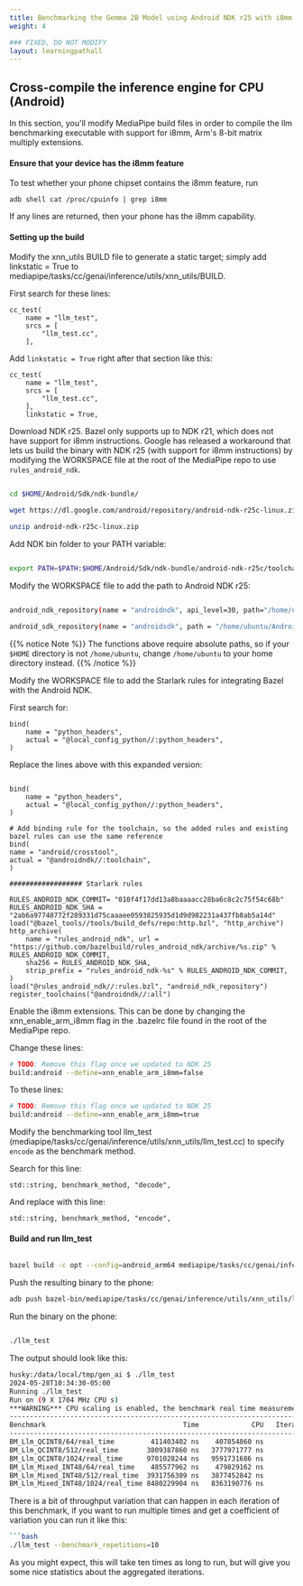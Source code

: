 ```yaml
---
title: Benchmarking the Gemma 2B Model using Android NDK r25 with i8mm
weight: 4

### FIXED, DO NOT MODIFY
layout: learningpathall
---
```


## Cross-compile the inference engine for CPU (Android)

In this section, you'll modify MediaPipe build files in order to compile the llm benchmarking executable with support for i8mm, Arm's 8-bit matrix multiply extensions.

#### Ensure that your device has the i8mm feature

To test whether your phone chipset contains the i8mm feature, run

```
adb shell cat /proc/cpuinfo | grep i8mm
```

If any lines are returned, then your phone has the i8mm capability.


#### Setting up the build

Modify the xnn_utils BUILD file to generate a static target; simply add linkstatic = True to mediapipe/tasks/cc/genai/inference/utils/xnn_utils/BUILD.

First search for these lines:

```
cc_test(
    name = "llm_test",
    srcs = [
        "llm_test.cc",
    ],
```

Add `linkstatic = True` right after that section like this:

```
cc_test(
    name = "llm_test",
    srcs = [
        "llm_test.cc",
    ],
    linkstatic = True,
```

Download NDK r25. Bazel only supports up to NDK r21, which does not have support for i8mm instructions. Google has released a workaround that lets us build the binary with NDK r25 (with support for i8mm instructions) by modifying the WORKSPACE file at the root of the MediaPipe repo to use `rules_android_ndk`.

```bash

cd $HOME/Android/Sdk/ndk-bundle/

wget https://dl.google.com/android/repository/android-ndk-r25c-linux.zip

unzip android-ndk-r25c-linux.zip

```

Add NDK bin folder to your PATH variable:

```bash

export PATH=$PATH:$HOME/Android/Sdk/ndk-bundle/android-ndk-r25c/toolchains/llvm/prebuilt/linux-x86_64/bin/

```

Modify the WORKSPACE file to add the path to Android NDK r25:

```bash

android_ndk_repository(name = "androidndk", api_level=30, path="/home/ubuntu/Android/Sdk/ndk-bundle/android-ndk-r25c")

android_sdk_repository(name = "androidsdk", path = "/home/ubuntu/Android/Sdk")

```

{{% notice Note %}}
The functions above require absolute paths, so if your `$HOME` directory is not `/home/ubuntu`, change `/home/ubuntu` to your home directory instead.
{{% /notice %}}

Modify the WORKSPACE file to add the Starlark rules for integrating Bazel with the Android NDK.

First search for:

```
bind(
    name = "python_headers",
    actual = "@local_config_python//:python_headers",
)
```

Replace the lines above with this expanded version:

```

bind(
    name = "python_headers",
    actual = "@local_config_python//:python_headers",
)

# Add binding rule for the toolchain, so the added rules and existing bazel rules can use the same reference
bind(
name = "android/crosstool",
actual = "@androidndk//:toolchain",
)

################## Starlark rules

RULES_ANDROID_NDK_COMMIT= "010f4f17dd13a8baaaacc28ba6c8c2c75f54c68b"
RULES_ANDROID_NDK_SHA = "2ab6a97748772f289331d75caaaee0593825935d1d9d982231a437fb8ab5a14d"
load("@bazel_tools//tools/build_defs/repo:http.bzl", "http_archive")
http_archive(
	name = "rules_android_ndk", url = "https://github.com/bazelbuild/rules_android_ndk/archive/%s.zip" % RULES_ANDROID_NDK_COMMIT,
	sha256 = RULES_ANDROID_NDK_SHA,
	strip_prefix = "rules_android_ndk-%s" % RULES_ANDROID_NDK_COMMIT,
)
load("@rules_android_ndk//:rules.bzl", "android_ndk_repository")
register_toolchains("@androidndk//:all")
```

Enable the i8mm extensions. This can be done by changing the xnn_enable_arm_i8mm flag in the .bazelrc file found in the root of the MediaPipe repo.

Change these lines:

```bash
# TODO: Remove this flag once we updated to NDK 25
build:android --define=xnn_enable_arm_i8mm=false
```

To these lines:

```bash
# TODO: Remove this flag once we updated to NDK 25
build:android --define=xnn_enable_arm_i8mm=true
```

Modify the benchmarking tool llm_test (mediapipe/tasks/cc/genai/inference/utils/xnn_utils/llm_test.cc) to specify `encode` as the benchmark method.

Search for this line:

```
std::string, benchmark_method, "decode",
```

And replace with this line:

```
std::string, benchmark_method, "encode",
```

#### Build and run llm_test

```bash

bazel build -c opt --config=android_arm64 mediapipe/tasks/cc/genai/inference/utils/xnn_utils:llm_test

```

Push the resulting binary to the phone:

```bash
adb push bazel-bin/mediapipe/tasks/cc/genai/inference/utils/xnn_utils/llm_test /data/local/tmp/gen_ai
```

Run the binary on the phone:

```bash

./llm_test

```

The output should look like this:

```bash
husky:/data/local/tmp/gen_ai $ ./llm_test
2024-05-28T10:34:30-05:00
Running ./llm_test
Run on (9 X 1704 MHz CPU s)
***WARNING*** CPU scaling is enabled, the benchmark real time measurements may be noisy and will incur extra overhead.
--------------------------------------------------------------------------------------------
Benchmark                                  Time             CPU   Iterations UserCounters...
--------------------------------------------------------------------------------------------
BM_Llm_QCINT8/64/real_time         411403402 ns    407854860 ns            2 items_per_second=155.565/s
BM_Llm_QCINT8/512/real_time       3809387860 ns   3777971777 ns            1 items_per_second=134.405/s
BM_Llm_QCINT8/1024/real_time      9701028244 ns   9591731686 ns            1 items_per_second=105.556/s
BM_Llm_Mixed_INT48/64/real_time    485577962 ns    479829162 ns            2 items_per_second=131.802/s
BM_Llm_Mixed_INT48/512/real_time  3931756309 ns   3877452842 ns            1 items_per_second=130.222/s
BM_Llm_Mixed_INT48/1024/real_time 8480229904 ns   8363190776 ns            1 items_per_second=120.751/s
```

There is a bit of throughput variation that can happen in each iteration of this benchmark, if you want to run multiple times and get a coefficient of variation you can run it like this:

```bash
```bash
./llm_test --benchmark_repetitions=10
```

As you might expect, this will take ten times as long to run, but will give you some nice statistics about the aggregated iterations.